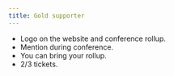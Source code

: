 ```yaml
---
title: Gold supporter
---
```


*   Logo on the website and conference rollup.
*   Mention during conference.
*   You can bring your rollup.
*   2/3 tickets.